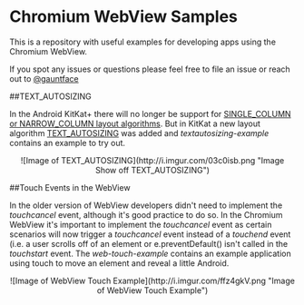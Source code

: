 Chromium WebView Samples
===========================

This is a repository with useful examples for developing apps using the Chromium WebView.

If you spot any issues or questions please feel free to file an issue or reach out to [@gauntface](http://www.twitter.com/gauntface)

##TEXT_AUTOSIZING

In the Android KitKat+ there will no longer be support for [SINGLE_COLUMN or NARROW_COLUMN layout algorithms](http://developer.android.com/reference/android/webkit/WebSettings.LayoutAlgorithm.html). But in KitKat a new layout algorithm [TEXT_AUTOSIZING](http://developer.android.com/reference/android/webkit/WebSettings.LayoutAlgorithm.html) was added and *textautosizing-example* contains an example to try out.

<p style="text-align: center">
![Image of TEXT_AUTOSIZING](http://i.imgur.com/03c0isb.png "Image Show off TEXT_AUTOSIZING")
</p>

##Touch Events in the WebView

In the older version of WebView developers didn't need to implement the *touchcancel* event, although it's good practice to do so. In the Chromium WebView it's important to implement the *touchcancel* event as certain scenarios will now trigger a *touchcancel* event instead of a *touchend* event (i.e. a user scrolls off of an element or e.preventDefault() isn't called in the *touchstart* event. The *web-touch-example* contains an example application using touch to move an element and reveal a little Android.

<p style="text-align: center">
![Image of WebView Touch Example](http://i.imgur.com/ffz4gkV.png "Image of WebView Touch Example")
</p>
